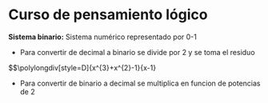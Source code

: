 # Curso de pensamiento lógico

**Sistema binario:** Sistema numérico representado por 0-1

- Para convertir de decimal a binario se divide por 2 y se toma el residuo

$$\polylongdiv[style=D]{x^{3}+x^{2}-1}{x-1}

- Para convertir de binario a decimal se multiplica en funcion de potencias de 2